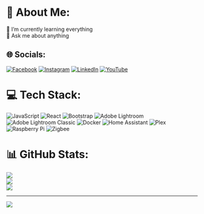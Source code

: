 # 💫 About Me:
🌱 I’m currently learning everything<br>💬 Ask me about  anything


## 🌐 Socials:
[![Facebook](https://img.shields.io/badge/Facebook-%231877F2.svg?logo=Facebook&logoColor=white)](https://facebook.com/goldinovas.marius) [![Instagram](https://img.shields.io/badge/Instagram-%23E4405F.svg?logo=Instagram&logoColor=white)](https://instagram.com/mariusgoldinovas) [![LinkedIn](https://img.shields.io/badge/LinkedIn-%230077B5.svg?logo=linkedin&logoColor=white)](https://linkedin.com/in/marius-goldinovas) [![YouTube](https://img.shields.io/badge/YouTube-%23FF0000.svg?logo=YouTube&logoColor=white)](https://youtube.com/@@mariusg.9832) 

# 💻 Tech Stack:
![JavaScript](https://img.shields.io/badge/javascript-%23323330.svg?style=for-the-badge&logo=javascript&logoColor=%23F7DF1E) ![React](https://img.shields.io/badge/react-%2320232a.svg?style=for-the-badge&logo=react&logoColor=%2361DAFB) ![Bootstrap](https://img.shields.io/badge/bootstrap-%238511FA.svg?style=for-the-badge&logo=bootstrap&logoColor=white) ![Adobe Lightroom](https://img.shields.io/badge/Adobe%20Lightroom-31A8FF.svg?style=for-the-badge&logo=Adobe%20Lightroom&logoColor=white) ![Adobe Lightroom Classic](https://img.shields.io/badge/Adobe%20Lightroom%20Classic-31A8FF.svg?style=for-the-badge&logo=Adobe%20Lightroom%20Classic&logoColor=white) ![Docker](https://img.shields.io/badge/docker-%230db7ed.svg?style=for-the-badge&logo=docker&logoColor=white) ![Home Assistant](https://img.shields.io/badge/home%20assistant-%2341BDF5.svg?style=for-the-badge&logo=home-assistant&logoColor=white) ![Plex](https://img.shields.io/badge/plex-%23E5A00D.svg?style=for-the-badge&logo=plex&logoColor=white) ![Raspberry Pi](https://img.shields.io/badge/-RaspberryPi-C51A4A?style=for-the-badge&logo=Raspberry-Pi) ![Zigbee](https://img.shields.io/badge/zigbee-%23EB0443.svg?style=for-the-badge&logo=zigbee&logoColor=white)
# 📊 GitHub Stats:
![](https://github-readme-stats.vercel.app/api?username=MariusGoldinovas&theme=dark&hide_border=false&include_all_commits=false&count_private=false)<br/>
![](https://github-readme-streak-stats.herokuapp.com/?user=MariusGoldinovas&theme=dark&hide_border=false)<br/>
![](https://github-readme-stats.vercel.app/api/top-langs/?username=MariusGoldinovas&theme=dark&hide_border=false&include_all_commits=false&count_private=false&layout=compact)

---
[![](https://visitcount.itsvg.in/api?id=MariusGoldinovas&icon=0&color=0)](https://visitcount.itsvg.in)

<!-- Proudly created with GPRM ( https://gprm.itsvg.in ) -->
